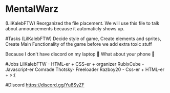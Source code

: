 # MentalWarz
(LilKalebFTW) Reorganized the file placement. We will use this file to talk about announcements because it automaticly shows up.

#Tasks
(LilKalebFTW)
Decide style of game,
Create elements and sprites,
Create Main Functionality of the game before we add extra toxic stuff


Because I don't have discord on my laptop :thinking:
What about your phone :thinking:



#Jobs
LilKalebFTW - HTML-er + CSS-er + organizer
RubixCube - Javascript-er
Comrade Thotsky- Freeloader
Razboy20 - Css-er + HTML-er + >:(

#Discord
https://discord.gg/Yu8SyZF
